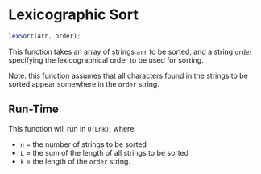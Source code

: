 # Lexicographic Sort

````javascript
lexSort(arr, order);
````

This function takes an array of strings `arr` to be sorted, and a string `order` specifying the lexicographical order to be used for sorting.

Note: this function assumes that all characters found in the strings to be sorted appear somewhere in the `order` string.

## Run-Time

This function will run in `O(Lnk)`, where:
- `n` = the number of strings to be sorted
- `L` = the sum of the length of all strings to be sorted
- `k` = the length of the `order` string.
